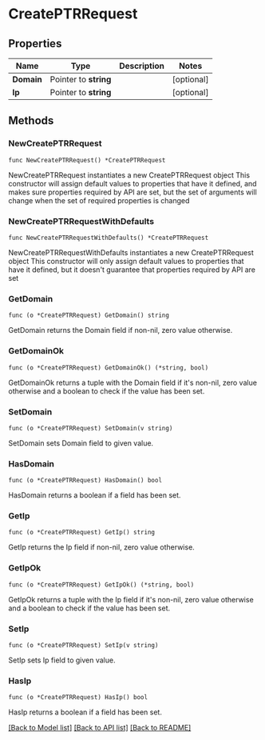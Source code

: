 # CreatePTRRequest

## Properties

Name | Type | Description | Notes
------------ | ------------- | ------------- | -------------
**Domain** | Pointer to **string** |  | [optional] 
**Ip** | Pointer to **string** |  | [optional] 

## Methods

### NewCreatePTRRequest

`func NewCreatePTRRequest() *CreatePTRRequest`

NewCreatePTRRequest instantiates a new CreatePTRRequest object
This constructor will assign default values to properties that have it defined,
and makes sure properties required by API are set, but the set of arguments
will change when the set of required properties is changed

### NewCreatePTRRequestWithDefaults

`func NewCreatePTRRequestWithDefaults() *CreatePTRRequest`

NewCreatePTRRequestWithDefaults instantiates a new CreatePTRRequest object
This constructor will only assign default values to properties that have it defined,
but it doesn't guarantee that properties required by API are set

### GetDomain

`func (o *CreatePTRRequest) GetDomain() string`

GetDomain returns the Domain field if non-nil, zero value otherwise.

### GetDomainOk

`func (o *CreatePTRRequest) GetDomainOk() (*string, bool)`

GetDomainOk returns a tuple with the Domain field if it's non-nil, zero value otherwise
and a boolean to check if the value has been set.

### SetDomain

`func (o *CreatePTRRequest) SetDomain(v string)`

SetDomain sets Domain field to given value.

### HasDomain

`func (o *CreatePTRRequest) HasDomain() bool`

HasDomain returns a boolean if a field has been set.

### GetIp

`func (o *CreatePTRRequest) GetIp() string`

GetIp returns the Ip field if non-nil, zero value otherwise.

### GetIpOk

`func (o *CreatePTRRequest) GetIpOk() (*string, bool)`

GetIpOk returns a tuple with the Ip field if it's non-nil, zero value otherwise
and a boolean to check if the value has been set.

### SetIp

`func (o *CreatePTRRequest) SetIp(v string)`

SetIp sets Ip field to given value.

### HasIp

`func (o *CreatePTRRequest) HasIp() bool`

HasIp returns a boolean if a field has been set.


[[Back to Model list]](../README.md#documentation-for-models) [[Back to API list]](../README.md#documentation-for-api-endpoints) [[Back to README]](../README.md)


